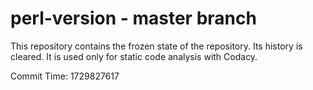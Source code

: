 # perl-version - master branch

This repository contains the frozen state of the repository.
Its history is cleared. It is used only for static code
analysis with Codacy.

Commit Time: 1729827617